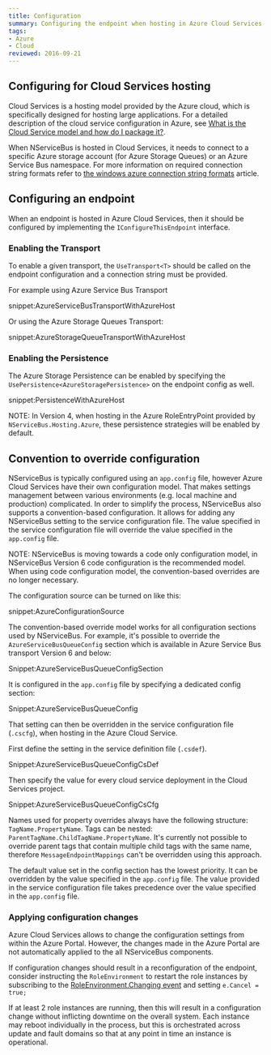 ```yaml
---
title: Configuration
summary: Configuring the endpoint when hosting in Azure Cloud Services
tags:
- Azure
- Cloud
reviewed: 2016-09-21
---
```



## Configuring for Cloud Services hosting

Cloud Services is a hosting model provided by the Azure cloud, which is specifically designed for hosting large applications. For a detailed description of the cloud service configuration in Azure, see [What is the Cloud Service model and how do I package it?](https://azure.microsoft.com/en-us/documentation/articles/cloud-services-model-and-package/).

When NServiceBus is hosted in Cloud Services, it needs to connect to a specific Azure storage account (for Azure Storage Queues) or an Azure Service Bus namespace. For more information on required connection string formats refer to [the windows azure connection string formats](https://www.connectionstrings.com/windows-azure/) article.


## Configuring an endpoint

When an endpoint is hosted in Azure Cloud Services, then it should be configured by implementing the  `IConfigureThisEndpoint` interface.


### Enabling the Transport

To enable a given transport, the `UseTransport<T>` should be called on the endpoint configuration and a connection string must be provided.

For example using Azure Service Bus Transport

snippet:AzureServiceBusTransportWithAzureHost

Or using the Azure Storage Queues Transport:

snippet:AzureStorageQueueTransportWithAzureHost


### Enabling the Persistence

The Azure Storage Persistence can be enabled by specifying the `UsePersistence<AzureStoragePersistence>` on the endpoint config as well.

snippet:PersistenceWithAzureHost

NOTE: In Version 4, when hosting in the Azure RoleEntryPoint provided by `NServiceBus.Hosting.Azure`, these persistence strategies will be enabled by default.


## Convention to override configuration

NServiceBus is typically configured using an `app.config` file, however Azure Cloud Services have their own configuration model. That makes settings management between various environments (e.g. local machine and production) complicated. In order to simplify the process, NServiceBus also supports a convention-based configuration. It allows for adding any NServiceBus setting to the service configuration file. The value specified in the service configuration file will override the value specified in the `app.config` file.

NOTE: NServiceBus is moving towards a code only configuration model, in NServiceBus Version 6 code configuration is the recommended model. When using code configuration model, the convention-based overrides are no longer necessary.

The configuration source can be turned on like this:

snippet:AzureConfigurationSource

The convention-based override model works for all configuration sections used by NServiceBus. For example, it's possible to override the `AzureServiceBusQueueConfig` section which is available in Azure Service Bus transport Version 6 and below:

Snippet:AzureServiceBusQueueConfigSection

It is configured in the `app.config` file by specifying a dedicated config section:

Snippet:AzureServiceBusQueueConfig

That setting can then be overridden in the service configuration file (`.cscfg`), when hosting in the Azure Cloud Service.

First define the setting in the service definition file (`.csdef`).

Snippet:AzureServiceBusQueueConfigCsDef

Then specify the value for every cloud service deployment in the Cloud Services project.

Snippet:AzureServiceBusQueueConfigCsCfg

Names used for property overrides always have the following structure:  `TagName.PropertyName`. Tags can be nested: `ParentTagName.ChildTagName.PropertyName`. It's currently not possible to override parent tags that contain multiple child tags with the same name, therefore `MessageEndpointMappings` can't be overridden using this approach.

The default value set in the config section has the lowest priority. It can be overridden by the value specified in the `app.config` file. The value provided in the service configuration file takes precedence over the value specified in the `app.config` file.


### Applying configuration changes

Azure Cloud Services allows to change the configuration settings from within the Azure Portal. However, the changes made in the Azure Portal are not automatically applied to the all NServiceBus components.

If configuration changes should result in a reconfiguration of the endpoint, consider instructing the `RoleEnvironment` to restart the role instances by subscribing to the [RoleEnvironment.Changing event](https://msdn.microsoft.com/en-us/library/microsoft.windowsazure.serviceruntime.roleenvironment.changing.aspx) and setting `e.Cancel = true;`

If at least 2 role instances are running, then this will result in a configuration change without inflicting downtime on the overall system. Each instance may reboot individually in the process, but this is orchestrated across update and fault domains so that at any point in time an instance is operational.
